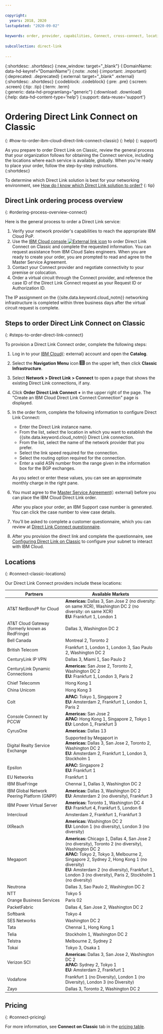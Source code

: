 ```yaml
---

copyright:
  years: 2018, 2020
lastupdated: "2020-09-02"

keywords: order, provider, capabilities, Connect, cross-connect, locations, PoP, datacenter, data, center, pricing, virtual circuit, Request ID, Authorization ID

subcollection: direct-link

---
```


{:shortdesc: .shortdesc}
{:new_window: target="_blank"}
{:DomainName: data-hd-keyref="DomainName"}
{:note: .note}
{:important: .important}
{:deprecated: .deprecated}
{:external: target="_blank" .external}
{:shortdesc: .shortdesc}
{:codeblock: .codeblock}
{:pre: .pre}
{:screen: .screen}
{:tip: .tip}
{:term: .term}  
{:generic: data-hd-programlang="generic"}
{:download: .download}  
{:help: data-hd-content-type='help'}
{:support: data-reuse='support'}

# Ordering Direct Link Connect on Classic
{: #how-to-order-ibm-cloud-direct-link-connect-classic}
{: help}
{: support}

As you prepare to order Direct Link on Classic, review the general process that your organization follows for obtaining the Connect service, including the locations where each service is available, globally. When you're ready to place your order, follow the step-by-step instructions.  
{:shortdesc}

To determine which Direct Link solution is best for your networking environment, see [How do I know which Direct Link solution to order?](/docs/direct-link?topic=direct-link-get-started-with-ibm-cloud-direct-link#get-started-solution-to-order)
{: tip}

## Direct Link ordering process overview
{: #ordering-process-overview-connect}

Here is the general process to order a Direct Link service:

 1. Verify your network provider's capabilities to reach the appropriate IBM Cloud PoP.
 2. Use the [IBM Cloud console ![External link icon](../../icons/launch-glyph.svg "External link icon")](https://cloud.ibm.com) to order Direct Link Connect on Classic and complete the requested information. You can request assistance from IBM Cloud Sales engineers. When you are ready to create your order, you are prompted to read and agree to the Master Service Agreement.
 3. Contact your Connect provider and negotiate connectivity to your premise or colocation.
 4. Order a virtual circuit through the Connect provider, and reference the case ID of the Direct Link Connect request as your Request ID or Authorization ID.

The IP assignment on the {{site.data.keyword.cloud_notm}} networking infrastructure is completed within three business days after the virtual circuit request is complete.

## Steps to order Direct Link Connect on Classic
{: #steps-to-order-direct-link-connect}

To provision a Direct Link Connect order, complete the following steps:

1. Log in to your [IBM Cloud](https://cloud.ibm.com/){: external} account and open the **Catalog**.
2. Select the **Navigation Menu** icon ![Navigation Menu icon](images/menu_icon.png) on the upper left, then click **Classic Infrastructure**.
2. Select **Network > Direct Link > Connect** to open a page that shows the existing Direct Link connections, if any.
3. Click **Order Direct Link Connect +** in the upper right of the page. The "Create an IBM Cloud Direct Link Connect Connection" page is displayed.
4. In the order form, complete the following information to configure Direct Link Connect:
   - Enter the Direct Link instance name.
   - From the list, select the location in which you want to establish the {{site.data.keyword.cloud_notm}} Direct Link connection.
   - From the list, select the name of the network provider that you prefer.
   - Select the link speed required for the connection.
   - Select the routing option required for the connection.
   - Enter a valid ASN number from the range given in the information box for the BGP exchanges.

   As you select or enter these values, you can see an approximate monthly charge in the right pane.

6. You must agree to the [Master Service Agreement](https://cloud.ibm.com/classic/account/masterserviceagreement/getagreement){: external} before you can place the IBM Cloud Direct Link order.  

      After you place your order, an IBM Support case number is generated. You can click the case number to view case details.

7. You’ll be asked to complete a customer questionnaire, which you can review at [Direct Link Connect questionnaire](/docs/direct-link?topic=direct-link-ibm-cloud-direct-link-connect-classic-questionnaire).

8. After you provision the direct link and complete the questionnaire, see [Configuring Direct Link on Classic](/docs/direct-link?topic=direct-link-configure-ibm-cloud-direct-link) to configure your subnet to interact with IBM Cloud.

## Locations
{: #connect-classic-locations}

Our Direct Link Connect providers include these locations:

| Partners | Available Markets |
|--------------|--------------|
| AT&T NetBond® for Cloud |  **Americas:** Dallas 3, San Jose 2 (no diversity: on same XCR), Washington DC 2 (no diversity: on same XCR)<br /> **EU:** Frankfurt 1, London 1 |
| AT&T Cloud Gateway (formerly known as RedFringe)| Dallas 3, Washington DC 2 |
| Bell Canada | Montreal 2, Toronto 2 |
| British Telecom |   Frankfurt 1, London 1, London 3, Sao Paulo 2, Washington DC 2|
| CenturyLink IP VPN | Dallas 3, Miami 1, Sao Paulo 2 |
| CenturyLink Dynamic Connections |  **Americas:** San Jose 2, Toronto 2, Washington DC 2 <br />**EU:** Frankfurt 1, London 3, Paris 2
| Chief Telecomm | Hong Kong 1 |
| China Unicom | Hong Kong 3 |
| Colt | **APAC:** Tokyo 1, Singapore 2 <br />**EU:** Amsterdam 2, Frankfurt 1, London 1, Paris 2 |
| Console Connect by PCCW | **Americas:** San Jose 2<br />**APAC:** Hong Kong 1, Singapore 2, Tokyo 1<br />**EU:** London 1, Frankfurt 3  |
| CyrusOne | **Americas:** Dallas 13 |
| Digital Realty Service Exchange |	Supported by Megaport in <br />**Americas:** Dallas 3, San Jose 2, Toronto 2, Washington DC 2<br />**EU:** Amsterdam 2, Frankfurt 1, London 3, Stockholm 1 |
| Epsilon | **APAC:**  Singapore 2<br />**EU:** Frankfurt 1  |
| EU Networks | Frankfurt 1 |
| IBM BlueFringe | Chennai 1, Dallas 3, Washington DC 2 |
| IBM Global Network Peering Platform (GNPP) |  **Americas:** Dallas 3, Washington DC 2<br />**EU:** Amsterdam 2 (no diversity), Frankfurt 3 |
| IBM Power Virtual Server | **Americas:** Toronto 1, Washington DC 4<br />**EU:** Frankfurt 4, Frankfurt 5, London 6  |
| Intercloud | Amsterdam 2, Frankfurt 1, Frankfurt 3 |
| IXReach | **Americas:** Washington DC 2 <br />**EU:** London 1 (no diversity), London 3 (no diversity) |
| Megaport | **Americas:** Chicago 1, Dallas 4, San Jose 2 (no diversity),  Toronto 2 (no diversity), Washington DC 2<br />**APAC:** Tokyo 2, Tokyo 3, Melbourne 2, Singapore 2, Sydney 2, Hong Kong 1 (no diversity)<br />**EU:** Amsterdam 2 (no diversity), Frankfurt 1, London 3 (no diversity), Paris 2, Stockholm 1 (no diversity) |
| Neutrona |  Dallas 3, Sao Paulo 2, Washington DC 2 |
| NTT | Tokyo 5 |
| Orange Business Services | Paris 02|
| PacketFabric | Dallas 4, San Jose 2, Washington DC 2 |
| Softbank | Tokyo 4 |
| SES Networks | Washington DC 2 |
| Tata | Chennai 1, Hong Kong 1 |
| Telia | Stockholm 1, Washington DC 2 |
| Telstra | Melbourne 2, Sydney 2 |
| Tokai | Tokyo 3, Osaka 1 |
| Verizon SCI |  **Americas:** Dallas 3, San Jose 2, Washington DC 2<br />**APAC:**  Sydney 2, Tokyo 1  <br />**EU:** Amsterdam 2, Frankfurt 1 |
| Vodafone | Frankfurt 1 (no Diversity), London 1 (no Diversity), London 3 (no Diversity)  |
| Zayo | Dallas 3, Toronto 2, Washington DC 2 |

## Pricing
{: #connect-pricing}

For more information, see **Connect on Classic** tab in the [pricing table](/docs/direct-link?topic=direct-link-pricing-for-ibm-cloud-direct-link).
